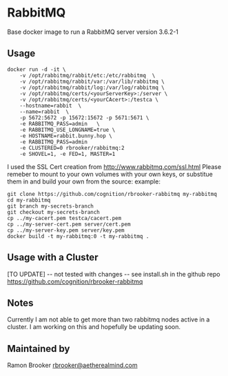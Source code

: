 RabbitMQ 
=====================

Base docker image to run a RabbitMQ server version 3.6.2-1

Usage
-----
```
docker run -d -it \
    -v /opt/rabbitmq/rabbit/etc:/etc/rabbitmq  \
    -v /opt/rabbitmq/rabbit/var:/var/lib/rabbitmq \ 
    -v /opt/rabbitmq/rabbit/log:/var/log/rabbitmq \
    -v /opt/rabbitmq/certs/<yourServerKey>:/server \
    -v /opt/rabbitmq/certs/<yourCAcert>:/testca \
    --hostname=rabbit  \
    --name=rabbit  \
    -p 5672:5672 -p 15672:15672 -p 5671:5671 \
    -e RABBITMQ_PASS=admin   \
    -e RABBITMQ_USE_LONGNAME=true \ 
    -e HOSTNAME=rabbit.bunny.hop \ 
    -e RABBITMQ_PASS=admin 
    -e CLUSTERED=0 rbrooker/rabbitmq:2
    -e SHOVEL=1, -e FED=1, MASTER=1
```

I used the SSL Cert creation from 
http://www.rabbitmq.com/ssl.html
Please remeber to mount to your own volumes with your own keys, or substitue them in and build your own from the source: 
example: 

```
git clone https://github.com/cognition/rbrooker-rabbitmq my-rabbitmq 
cd my-rabbitmq
git branch my-secrets-branch
git checkout my-secrets-branch
cp ../my-cacert.pem testca/cacert.pem
cp ../my-server-cert.pem server/cert.pem
cp ../my-server-key.pem server/key.pem 
docker build -t my-rabbitmq:0 -t my-rabbitmq . 

```


Usage with a Cluster 
---------------------
[TO UPDATE] -- not tested with changes -- see install.sh in the github repo 
https://github.com/cognition/rbrooker-rabbitmq



Notes 
-----

Currently I am not able to get more than two rabbitmq nodes active in a cluster. 
I am working on this and hopefully be updating soon. 

Maintained by  
-------------

Ramon Brooker <rbrooker@aetherealmind.com>




